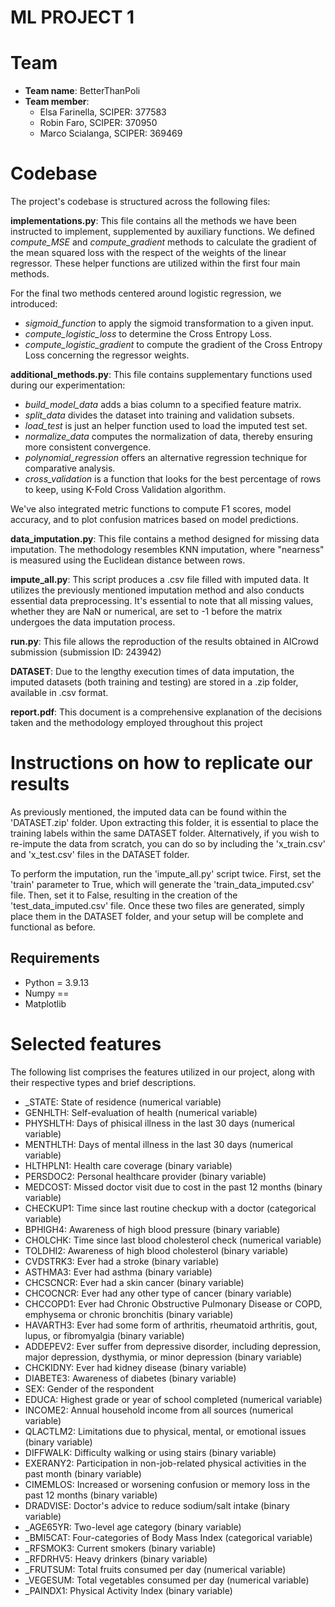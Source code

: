 # ML PROJECT 1 

# Team
- **Team name**: BetterThanPoli
- **Team member**:
    - Elsa Farinella, SCIPER: 377583
    - Robin Faro, SCIPER: 370950
    - Marco Scialanga, SCIPER: 369469

# Codebase
The project's codebase is structured across the following files:

**implementations.py**: This file contains all the methods we have been instructed to implement, supplemented by auxiliary functions. We defined *compute_MSE* and *compute_gradient* methods to calculate the gradient of the mean squared loss with the respect of the weights of the linear regressor. These helper functions are utilized within the first four main methods.

For the final two methods centered around logistic regression, we introduced:

- *sigmoid_function* to apply the sigmoid transformation to a given input.
- *compute_logistic_loss* to determine the Cross Entropy Loss.
- *compute_logistic_gradient* to compute the gradient of the Cross Entropy Loss concerning the regressor weights.

**additional_methods.py**: This file contains supplementary functions used during our experimentation:

- *build_model_data* adds a bias column to a specified feature matrix.
- *split_data* divides the dataset into training and validation subsets.
- *load_test* is just an helper function used to load the imputed test set.
- *normalize_data* computes the normalization of data, thereby ensuring more consistent convergence.
- *polynomial_regression* offers an alternative regression technique for comparative analysis.
- *cross_validation* is a function that looks for the best percentage of rows to keep, using K-Fold Cross Validation algorithm.

We've also integrated metric functions to compute F1 scores, model accuracy, and to plot confusion matrices based on model predictions.

**data_imputation.py**: This file contains a method designed for missing data imputation. The methodology resembles KNN imputation, where "nearness" is measured using the Euclidean distance between rows.

**impute_all.py**: This script produces a .csv file filled with imputed data. It utilizes the previously mentioned imputation method and also conducts essential data preprocessing. It's essential to note that all missing values, whether they are NaN or numerical, are set to -1 before the matrix undergoes the data imputation process.

**run.py**: This file allows the reproduction of the results obtained in AICrowd submission (submission ID: 243942)

**DATASET**: Due to the lengthy execution times of data imputation, the imputed datasets (both training and testing) are stored in a .zip folder, available in .csv format.

**report.pdf**: This document is a comprehensive explanation of the decisions taken and the methodology employed throughout this project

# Instructions on how to replicate our results  

As previously mentioned, the imputed data can be found within the 'DATASET.zip' folder. Upon extracting this folder, it is essential to place the training labels within the same DATASET folder. Alternatively, if you wish to re-impute the data from scratch, you can do so by including the 'x_train.csv' and 'x_test.csv' files in the DATASET folder.

To perform the imputation, run the 'impute_all.py' script twice. First, set the 'train' parameter to True, which will generate the 'train_data_imputed.csv' file. Then, set it to False, resulting in the creation of the 'test_data_imputed.csv' file. Once these two files are generated, simply place them in the DATASET folder, and your setup will be complete and functional as before.

## Requirements 
- Python = 3.9.13
- Numpy == 
- Matplotlib

# Selected features 
The following list comprises the features utilized in our project, along with their respective types and brief descriptions.
- _STATE: State of residence (numerical variable)
- GENHLTH: Self-evaluation of health (numerical variable)
- PHYSHLTH: Days of phisical illness in the last 30 days (numerical variable)
- MENTHLTH: Days of mental illness in the last 30 days (numerical variable)
- HLTHPLN1: Health care coverage (binary variable)
- PERSDOC2: Personal healthcare provider (binary variable)
- MEDCOST: Missed doctor visit due to cost in the past 12 months (binary variable)
- CHECKUP1: Time since last routine checkup with a doctor (categorical variable)
- BPHIGH4: Awareness of high blood pressure (binary variable)
- CHOLCHK: Time since last blood cholesterol check (numerical variable)
- TOLDHI2: Awareness of high blood cholesterol (binary variable)
- CVDSTRK3: Ever had a stroke (binary variable)
- ASTHMA3: Ever had asthma (binary variable)
- CHCSCNCR: Ever had a skin cancer (binary variable)
- CHCOCNCR: Ever had any other type of cancer (binary variable)
- CHCCOPD1: Ever had Chronic Obstructive Pulmonary Disease or COPD, emphysema or chronic bronchitis (binary variable)
- HAVARTH3: Ever had some form of arthritis, rheumatoid arthritis, gout, lupus, or fibromyalgia (binary variable)
- ADDEPEV2: Ever suffer from depressive disorder, including depression, major depression, dysthymia, or minor depression (binary variable)
- CHCKIDNY: Ever had kidney disease (binary variable)
- DIABETE3: Awareness of diabetes (binary variable)
- SEX: Gender of the respondent
- EDUCA: Highest grade or year of school completed (numerical variable)
- INCOME2: Annual household income from all sources (numerical variable)
- QLACTLM2: Limitations due to physical, mental, or emotional issues (binary variable)
- DIFFWALK: Difficulty walking or using stairs (binary variable)
- EXERANY2: Participation in non-job-related physical activities in the past month (binary variable)
- CIMEMLOS: Increased or worsening confusion or memory loss in the past 12 months (binary variable)
- DRADVISE: Doctor's advice to reduce sodium/salt intake (binary variable)
- _AGE65YR: Two-level age category (binary variable)
- _BMI5CAT: Four-categories of Body Mass Index (categorical variable)
- _RFSMOK3: Current smokers (binary variable)
- _RFDRHV5: Heavy drinkers (binary variable)
- _FRUTSUM: Total fruits consumed per day (numerical variable)
- _VEGESUM: Total vegetables consumed per day (numerical variable)
- _PAINDX1: Physical Activity Index (binary variable)



